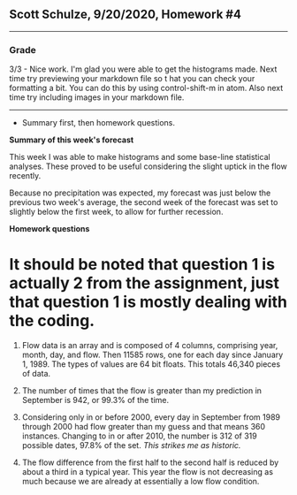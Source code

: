 ## Scott Schulze, 9/20/2020, Homework #4
___
### Grade
3/3 - Nice work. I'm glad you were able to get the histograms made. Next time try previewing your markdown file so t hat you can check your formatting a bit.  You can do  this by using control-shift-m in atom.  Also next time try including images in your markdown  file.

___

- Summary first, then homework questions.

**Summary of this week's forecast**

This week I was able to make histograms and some base-line statistical analyses. These proved to be useful considering the slight uptick in the flow recently.

Because no precipitation was expected, my forecast was just below the previous two week's average, the second week of the forecast was set to slightly below the first week, to allow for further recession.



**Homework questions**
# It should be noted that question 1 is actually 2 from the assignment, just that question 1 is mostly dealing with the coding.
 1. Flow data is an array and is composed of 4 columns, comprising year, month, day, and flow. Then 11585 rows, one for each day since January 1, 1989. The types of values are 64 bit floats. This totals 46,340 pieces of data.

 2. The number of times that the flow is greater than my prediction in September is 942, or 99.3% of the time.

 3. Considering only in or before 2000, every day in September from 1989 through 2000 had flow greater than my guess and that means 360 instances. Changing to in or after 2010, the number is 312 of 319 possible dates, 97.8% of the set. *This strikes me as historic.*

 4. The flow difference from the first half to the second half is reduced by about a third in a typical year. This year the flow is not decreasing as much because we are already at essentially a low flow condition.
